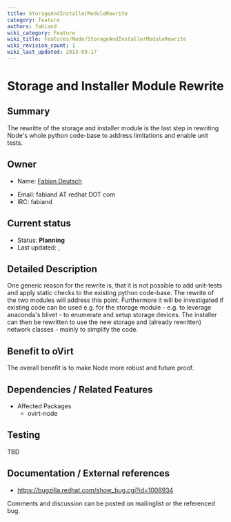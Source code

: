 ```yaml
---
title: StorageAndInstallerModuleRewrite
category: feature
authors: fabiand
wiki_category: Feature
wiki_title: Features/Node/StorageAndInstallerModuleRewrite
wiki_revision_count: 1
wiki_last_updated: 2013-09-17
---
```


# Storage and Installer Module Rewrite

## Summary

The rewritte of the storage and installer module is the last step in rewriting Node's whole python code-base to address limitations and enable unit tests.

## Owner

*   Name: [ Fabian Deutsch](User:fabiand)

<!-- -->

*   Email: fabiand AT redhat DOT com
*   IRC: fabiand

## Current status

*   Status: **Planning**
*   Last updated: ,

## Detailed Description

One generic reason for the rewrite is, that it is not possible to add unit-tests and apply static checks to the existing python code-base. The rewrite of the two modules will address this point. Furthermore it will be investigated if existing code can be used e.g. for the storage module - e.g. to leverage anaconda's blivet - to enumerate and setup storage devices. The installer can then be rewritten to use the new storage and (already rewritten) network classes - mainly to simplify the code.

## Benefit to oVirt

The overall benefit is to make Node more robust and future proof.

## Dependencies / Related Features

*   Affected Packages
    -   ovirt-node

## Testing

TBD

## Documentation / External references

*   <https://bugzilla.redhat.com/show_bug.cgi?id=1008934>


Comments and discussion can be posted on mailinglist or the referenced bug.

